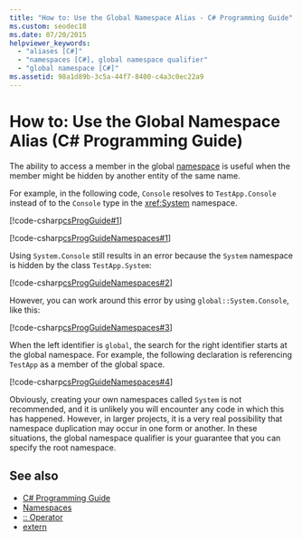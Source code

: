 ```yaml
---
title: "How to: Use the Global Namespace Alias - C# Programming Guide"
ms.custom: seodec18
ms.date: 07/20/2015
helpviewer_keywords: 
  - "aliases [C#]"
  - "namespaces [C#], global namespace qualifier"
  - "global namespace [C#]"
ms.assetid: 98a1d89b-3c5a-44f7-8400-c4a3c0ec22a9
---
```

# How to: Use the Global Namespace Alias (C# Programming Guide)
The ability to access a member in the global [namespace](../../../csharp/language-reference/keywords/namespace.md) is useful when the member might be hidden by another entity of the same name.  
  
 For example, in the following code, `Console` resolves to `TestApp.Console` instead of to the `Console` type in the <xref:System> namespace.  
  
 [!code-csharp[csProgGuide#1](~/samples/snippets/csharp/VS_Snippets_VBCSharp/csProgGuide/CS/using.cs#1)]  
  
 [!code-csharp[csProgGuideNamespaces#1](~/samples/snippets/csharp/VS_Snippets_VBCSharp/csProgGuideNamespaces/CS/Namespaces.cs#1)]  
  
 Using `System.Console` still results in an error because the `System` namespace is hidden by the class `TestApp.System`:  
  
 [!code-csharp[csProgGuideNamespaces#2](~/samples/snippets/csharp/VS_Snippets_VBCSharp/csProgGuideNamespaces/CS/Namespaces.cs#2)]  
  
 However, you can work around this error by using `global::System.Console`, like this:  
  
 [!code-csharp[csProgGuideNamespaces#3](~/samples/snippets/csharp/VS_Snippets_VBCSharp/csProgGuideNamespaces/CS/Namespaces.cs#3)]  
  
 When the left identifier is `global`, the search for the right identifier starts at the global namespace. For example, the following declaration is referencing `TestApp` as a member of the global space.  
  
 [!code-csharp[csProgGuideNamespaces#4](~/samples/snippets/csharp/VS_Snippets_VBCSharp/csProgGuideNamespaces/CS/Namespaces.cs#4)]  
  
 Obviously, creating your own namespaces called `System` is not recommended, and it is unlikely you will encounter any code in which this has happened. However, in larger projects, it is a very real possibility that namespace duplication may occur in one form or another. In these situations, the global namespace qualifier is your guarantee that you can specify the root namespace.  
  
## See also

- [C# Programming Guide](../../../csharp/programming-guide/index.md)
- [Namespaces](../../../csharp/programming-guide/namespaces/index.md)
- [:: Operator](../../../csharp/language-reference/operators/namespace-alias-qualifier.md)
- [extern](../../../csharp/language-reference/keywords/extern.md)
